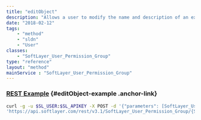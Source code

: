 ```yaml
---
title: "editObject"
description: "Allows a user to modify the name and description of an existing customer permission group. Customer permission groups must be of type NORMAL.  The SYSTEM type is reserved for internal use. The account id supplied in the template permission group must match account id of the user who is creating the permission group.  The user who is creating the permission group must have the permission to manage users. "
date: "2018-02-12"
tags:
    - "method"
    - "sldn"
    - "User"
classes:
    - "SoftLayer_User_Permission_Group"
type: "reference"
layout: "method"
mainService : "SoftLayer_User_Permission_Group"
---
```


### [REST Example](#editObject-example) <a href="/article/rest/"><i class="fas fa-question"></i></a> {#editObject-example .anchor-link} 
```bash
curl -g -u $SL_USER:$SL_APIKEY -X POST -d '{"parameters": [SoftLayer_User_Permission_Group]}' \
'https://api.softlayer.com/rest/v3.1/SoftLayer_User_Permission_Group/{SoftLayer_User_Permission_GroupID}/editObject'
```
